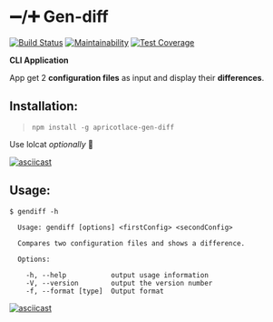 # ➖/➕  Gen-diff

[![Build Status](https://travis-ci.org/ApricotLace/project-lvl2-s369.svg?branch=master)](https://travis-ci.org/ApricotLace/project-lvl2-s369) [![Maintainability](https://api.codeclimate.com/v1/badges/c36101e1ddac9ea0a0ee/maintainability)](https://codeclimate.com/github/ApricotLace/project-lvl2-s369/maintainability) [![Test Coverage](https://api.codeclimate.com/v1/badges/c36101e1ddac9ea0a0ee/test_coverage)](https://codeclimate.com/github/ApricotLace/project-lvl2-s369/test_coverage)

**CLI Application**

App get 2 **configuration files** as input and display their **differences**.
## Installation:
>`npm install -g apricotlace-gen-diff`

Use lolcat *optionally* 🌈


[![asciicast](https://asciinema.org/a/9wPndKqALKJA55w0Egv5WDFKx.svg)](https://asciinema.org/a/9wPndKqALKJA55w0Egv5WDFKx)
## Usage:
```
$ gendiff -h

  Usage: gendiff [options] <firstConfig> <secondConfig>

  Compares two configuration files and shows a difference.

  Options:

    -h, --help           output usage information
    -V, --version        output the version number
    -f, --format [type]  Output format
```
    
[![asciicast](https://asciinema.org/a/gpGeNsInjmI8d4WAtsrvF0mYb.svg)](https://asciinema.org/a/gpGeNsInjmI8d4WAtsrvF0mYb)
